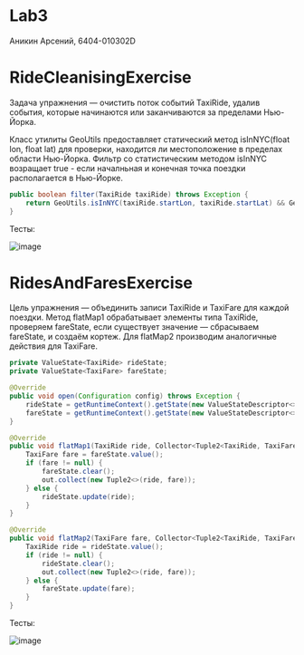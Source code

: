 # Lab3
Аникин Арсений, 6404-010302D

# RideCleanisingExercise

Задача упражнения  — очистить поток событий TaxiRide, удалив события, которые начинаются или заканчиваются за пределами Нью-Йорка.

Класс утилиты GeoUtils предоставляет статический метод isInNYC(float lon, float lat) для проверки, находится ли местоположение в пределах области Нью-Йорка.
Фильтр со статистическим методом isInNYC возращает true - если началньная и конечная точка поездки располагается в Нью-Йорке.

```java
public boolean filter(TaxiRide taxiRide) throws Exception {
	return GeoUtils.isInNYC(taxiRide.startLon, taxiRide.startLat) && GeoUtils.isInNYC(taxiRide.endLon, taxiRide.endLat);
}
```
Тесты:

![image](https://github.com/user-attachments/assets/31dc50c7-1959-485e-bcba-a2485add11ae)


# RidesAndFaresExercise

Цель упражнения — объединить записи TaxiRide и TaxiFare для каждой поездки. Метод flatMap1 обрабатывает элементы типа TaxiRide, проверяем fareState, если существует значение — сбрасываем fareState, и создаём кортеж. Для flatMap2 производим аналогичные действия для TaxiFare.

```java
private ValueState<TaxiRide> rideState;
private ValueState<TaxiFare> fareState;

@Override
public void open(Configuration config) throws Exception {
	rideState = getRuntimeContext().getState(new ValueStateDescriptor<>("saved ride", TaxiRide.class));
	fareState = getRuntimeContext().getState(new ValueStateDescriptor<>("saved fare", TaxiFare.class));
}

@Override
public void flatMap1(TaxiRide ride, Collector<Tuple2<TaxiRide, TaxiFare>> out) throws Exception {
	TaxiFare fare = fareState.value();
	if (fare != null) {
		fareState.clear();
		out.collect(new Tuple2<>(ride, fare));
	} else {
		rideState.update(ride);
	}
}

@Override
public void flatMap2(TaxiFare fare, Collector<Tuple2<TaxiRide, TaxiFare>> out) throws Exception {
	TaxiRide ride = rideState.value();
	if (ride != null) {
		rideState.clear();
		out.collect(new Tuple2<>(ride, fare));
	} else {
		fareState.update(fare);
	}
}
```

Тесты:

![image](https://github.com/user-attachments/assets/013dfe34-2718-47ed-b36d-cff7c8e5f33a)


# 
